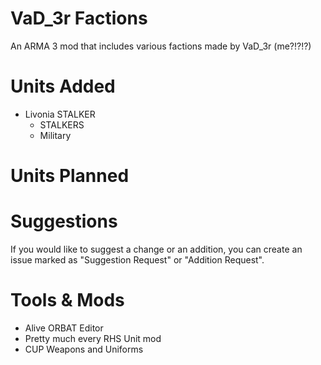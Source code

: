 # VaD_3r Factions

An ARMA 3 mod that includes various factions made by VaD_3r (me?!?!?)

# Units Added
 -   Livonia STALKER
	 - STALKERS
	 - Military  
# Units Planned


# Suggestions
If you would like to suggest a change or an addition, you can create an issue marked as "Suggestion Request" or "Addition Request".

# Tools & Mods
- Alive ORBAT Editor
- Pretty much every RHS Unit mod
- CUP Weapons and Uniforms

